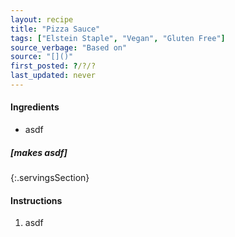 ```yaml
---
layout: recipe
title: "Pizza Sauce"
tags: ["Elstein Staple", "Vegan", "Gluten Free"]
source_verbage: "Based on"
source: "[]()" 
first_posted: ?/?/?
last_updated: never
---
```


#### Ingredients
- asdf

##### [makes asdf]
{:.servingsSection}

#### Instructions
1. asdf